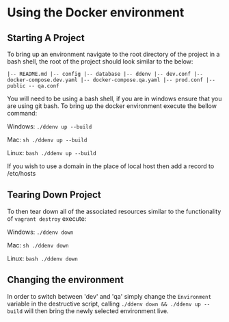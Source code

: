 # Using the Docker environment



## Starting A Project

To bring up an environment navigate to the root directory of the project in a bash shell, the root of the project should look similar to the below:

`|-- README.md
|-- config
|-- database
|-- ddenv
|-- dev.conf
|-- docker-compose.dev.yaml
|-- docker-compose.qa.yaml
|-- prod.conf
|-- public
-- qa.conf`

You will need to be using a bash shell, if you are in windows ensure that you are using git bash. To bring up the docker environment execute the bellow command:

Windows: `./ddenv up --build ` 

Mac: `sh ./ddenv up --build `

Linux: `bash ./ddenv up --build `

If you wish to use a domain in the place of local host then add a record to /etc/hosts

## Tearing Down Project

To then tear down all of the associated resources similar to the functionality of `vagrant destroy` execute:

Windows: `./ddenv down`

Mac: `sh ./ddenv down`

Linux: `bash ./ddenv down`
 

## Changing the environment

In order to switch between 'dev' and 'qa' simply change the `Environment` variable in the destructive script, calling  `./ddenv down && ./ddenv up --build` will then 
bring the newly selected environment live.

